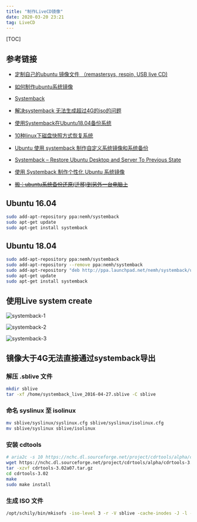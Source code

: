 ```yaml
---
title: "制作LiveCD镜像"
date: 2020-03-20 23:21
tag: LiveCD
---
```


[TOC]

## 参考链接

+ [定制自己的ubuntu 镜像文件 （remastersys, respin, USB live CD)](https://www.cnblogs.com/sunshore/p/8823109.html "定制自己的ubuntu 镜像文件 （remastersys, respin, USB live CD)")

+ [如何制作ubuntu系统镜像](https://zhuanlan.zhihu.com/p/90022299 "如何制作ubuntu系统镜像")

+ [Systemback](https://launchpad.net/systemback "Systemback")

+ [解决systemback 无法生成超过4G的iso的问题](http://community.bwbot.org/topic/194/%E8%A7%A3%E5%86%B3systemback-%E6%97%A0%E6%B3%95%E7%94%9F%E6%88%90%E8%B6%85%E8%BF%874g%E7%9A%84iso%E7%9A%84%E9%97%AE%E9%A2%98 "解决systemback 无法生成超过4G的iso的问题")

+ [使用Systemback在Ubuntu18.04备份系统](https://blog.csdn.net/rechardchen123/article/details/90649208 "使用Systemback在Ubuntu18.04备份系统")

+ [10种linux下磁盘快照方式恢复系统](https://www.cnblogs.com/linuxprobe/p/5399144.html "10种linux下磁盘快照方式恢复系统")

+ [Ubuntu 使用 systemback 制作自定义系统镜像和系统备份](https://blog.csdn.net/ustccw/article/details/84310572 "Ubuntu 使用 systemback 制作自定义系统镜像和系统备份")

+ [Systemback – Restore Ubuntu Desktop and Server To Previous State](https://www.ostechnix.com/systemback-restore-ubuntu-desktop-and-server-to-previous-state/ "Systemback – Restore Ubuntu Desktop and Server To Previous State")

+ [使用 Systemback 制作个性化 Ubuntu 系统镜像](https://wiki.tianbot.com/doku.php?id=ubuntu:systemback "使用 Systemback 制作个性化 Ubuntu 系统镜像")

+ <del>[搬：ubuntu系统备份还原(迁移)到另外一台电脑上](https://blog.csdn.net/hunter___/article/details/89020194 "搬：ubuntu系统备份还原(迁移)到另外一台电脑上")</del>

## Ubuntu 16.04

``` bash
sudo add-apt-repository ppa:nemh/systemback
sudo apt-get update
sudo apt-get install systemback
```

## Ubuntu 18.04

``` bash
sudo add-apt-repository ppa:nemh/systemback
sudo add-apt-repository --remove ppa:nemh/systemback
sudo add-apt-repository "deb http://ppa.launchpad.net/nemh/systemback/ubuntu xenial main"
sudo apt-get update
sudo apt-get install systemback
```

## 使用Live system create

![systemback-1](../attach/systemback-1.jpg "systemback-1")

![systemback-2](../attach/systemback-2.jpg "systemback-2")

![systemback-3](../attach/systemback-3.jpg "systemback-3")

## 镜像大于4G无法直接通过systemback导出

### 解压 .sblive 文件

``` bash
mkdir sblive
tar -xf /home/systemback_live_2016-04-27.sblive -C sblive
```

### 命名 syslinux 至 isolinux

``` bash
mv sblive/syslinux/syslinux.cfg sblive/syslinux/isolinux.cfg
mv sblive/syslinux sblive/isolinux
```

### 安装 cdtools

``` bash
# aria2c -s 10 https://nchc.dl.sourceforge.net/project/cdrtools/alpha/cdrtools-3.02a07.tar.gz
wget https://nchc.dl.sourceforge.net/project/cdrtools/alpha/cdrtools-3.02a07.tar.gz
tar -xzvf cdrtools-3.02a07.tar.gz
cd cdrtools-3.02
make
sudo make install
```

### 生成 ISO 文件

``` bash
/opt/schily/bin/mkisofs -iso-level 3 -r -V sblive -cache-inodes -J -l -b isolinux/isolinux.bin -no-emul-boot -boot-load-size 4 -boot-info-table -c isolinux/boot.cat -o sblive.iso sblive
```
